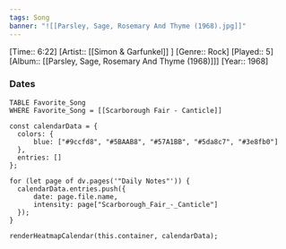 ```yaml
---
tags: Song  
banner: "![[Parsley, Sage, Rosemary And Thyme (1968).jpg]]"
---
```

[Time:: 6:22]
[Artist:: [[Simon & Garfunkel]] ]
[Genre:: Rock]
[Played:: 5]
[Album:: [[Parsley, Sage, Rosemary And Thyme (1968)]]]
[Year:: 1968]
### Dates
````dataview
TABLE Favorite_Song
WHERE Favorite_Song = [[Scarborough Fair - Canticle]]
````

  ```dataviewjs
const calendarData = { 
	colors: { 
		blue: ["#9ccfd8", "#5BAAB8", "#57A1BB", "#5da8c7", "#3e8fb0"] 
	}, 
	entries: [] 
}; 

for (let page of dv.pages('"Daily Notes"')) { 
	calendarData.entries.push({ 
		date: page.file.name, 
		intensity: page["Scarborough_Fair_-_Canticle"]
	}); 
} 

renderHeatmapCalendar(this.container, calendarData);
```
